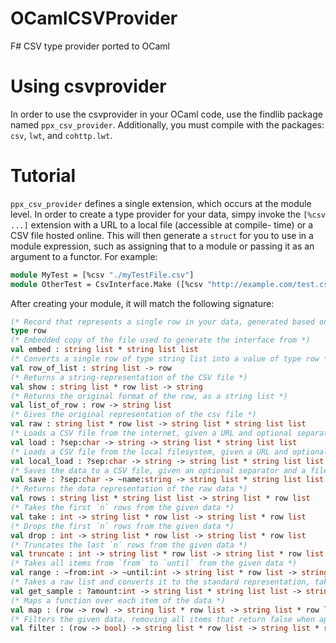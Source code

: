 # OCamlCSVProvider
F# CSV type provider ported to OCaml

# Using csvprovider
In order to use the csvprovider in your OCaml code, use the findlib package
named `ppx_csv_provider`. Additionally, you must compile with the packages:
`csv`, `lwt`, and `cohttp.lwt`.

# Tutorial
`ppx_csv_provider` defines a single extension, which occurs at the module
level. In order to create a type provider for your data, simpy invoke the
`[%csv ...]` extension with a URL to a local file (accessible at compile-
time) or a CSV file hosted online. This will then generate a `struct` for
you to use in a module expression, such as assigning that to a module or
passing it as an argument to a functor. For example:

```ocaml
module MyTest = [%csv "./myTestFile.csv"]
module OtherTest = CsvInterface.Make ([%csv "http://example.com/test.csv"])
```

After creating your module, it will match the following signature:

```ocaml
(* Record that represents a single row in your data, generated based on simple type inference rules *)
type row
(* Embedded copy of the file used to generate the interface from *)
val embed : string list * string list list
(* Converts a single row of type string list into a value of type row *)
val row_of_list : string list -> row
(* Returns a string-representation of the CSV file *)
val show : string list * row list -> string
(* Returns the original format of the row, as a string list *)
val list_of_row : row -> string list
(* Gives the original representation of the csv file *)
val raw : string list * row list -> string list * string list list
(* Loads a CSV file from the internet, given a URL and optional separator to use instead of "," *)
val load : ?sep:char -> string -> string list * string list list
(* Loads a CSV file from the local filesystem, given a URL and optional separator to use instead of "," *)
val local_load : ?sep:char -> string -> string list * string list list
(* Saves the data to a CSV file, given an optional separator and a filename *)
val save : ?sep:char -> ~name:string -> string list * string list list
(* Returns the data representation of the raw data *)
val rows : string list * string list list -> string list * row list
(* Takes the first `n` rows from the given data *)
val take : int -> string list * row list -> string list * row list
(* Drops the first `n` rows from the given data *)
val drop : int -> string list * row list -> string list * row list
(* Truncates the last `n` rows from the given data *)
val truncate : int -> string list * row list -> string list * row list
(* Takes all items from `from` to `until` from the given data *)
val range : ~from:int -> ~until:int -> string list * row list -> string list * row list
(* Takes a raw list and converts it to the standard representation, taking `amount` (default 10) items *)
val get_sample : ?amount:int -> string list * string list list -> string list * row list
(* Maps a function over each item of the data *)
val map : (row -> row) -> string list * row list -> string list * row list
(* Filters the given data, removing all items that return false when applied to the predicate *)
val filter : (row -> bool) -> string list * row list -> string list * row list
```

